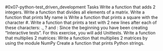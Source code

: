 #0x07-python-test_driven_development
Tasks
Write a function that adds 2 integers.
Write a function that divides all elements of a matrix.
Write a function that prints My name is <first name> <last name>
Write a function that prints a square with the character #.
Write a function that prints a text with 2 new lines after each of these characters: ., ? and :
Since the beginning you have been creating “Interactive tests”. For this exercise, you will add Unittests.
Write a function that multiplies 2 matrices:
Write a function that multiplies 2 matrices by using the module NumPy
Create a function that prints Python strings.
